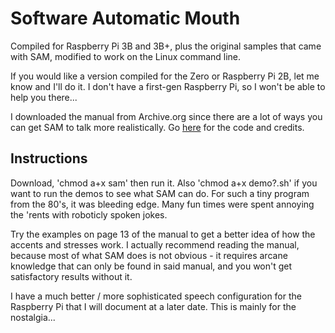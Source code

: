 # Software Automatic Mouth

Compiled for Raspberry Pi 3B and 3B+, plus the original samples that came with SAM, modified to work on the Linux command line.

If you would like a version compiled for the Zero or Raspberry Pi 2B, let me know and I'll do it. I don't have a first-gen Raspberry Pi, so I won't be able to help you there...

I downloaded the manual from Archive.org since there are a lot of ways you can get SAM to talk more realistically. Go [here](https://github.com/s-macke/SAM) for the code and credits.

## Instructions

Download, 'chmod a+x sam' then run it. Also 'chmod a+x demo?.sh' if you want to run the demos to see what SAM can do. For such a tiny program from the 80's, it was bleeding edge. Many fun times were spent annoying the 'rents with roboticly spoken jokes.

Try the examples on page 13 of the manual to get a better idea of how the accents and stresses work. I actually recommend reading the manual, because most of what SAM does is not obvious - it requires arcane knowledge that can only be found in said manual, and you won't get satisfactory results without it.

I have a much better / more sophisticated speech configuration for the Raspberry Pi that I will document at a later date. This is mainly for the nostalgia...


